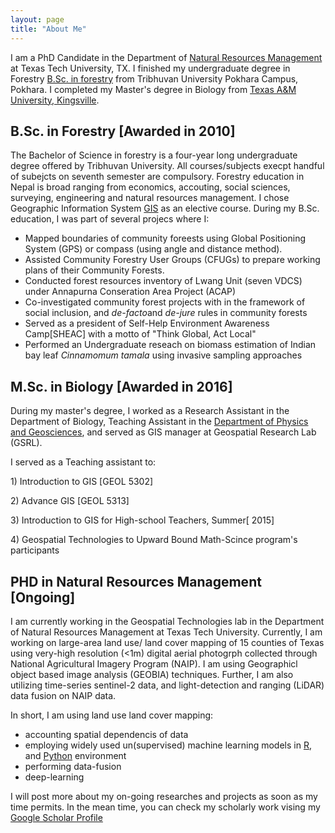 ```yaml
---
layout: page
title: "About Me"
---
```


I am a PhD Candidate in the Department of [Natural Resources Management](https://www.depts.ttu.edu/nrm/) at Texas Tech University, TX. I finished my undergraduate degree  in Forestry [B.Sc. in forestry](https://www.iofpc.edu.np/) from Tribhuvan University Pokhara Campus, Pokhara. I completed my Master's degree in Biology from [Texas A&M University, Kingsville](https://www.tamuk.edu/artsci/departments/biol/index.html). 

## B.Sc. in Forestry [Awarded in 2010]
The Bachelor of Science in forestry is a four-year long undergraduate degree offered by Tribhuvan University. All courses/subjects execpt handful of subejcts on seventh semester are compulsory. Forestry education in Nepal is broad ranging from economics, accouting, social sciences, surveying, engineering and natural resources management. I chose Geographic Information System [GIS](https://en.wikipedia.org/wiki/Geographic_information_system) as an elective course. During my B.Sc. education, I was part of several projecs where I:

- Mapped boundaries of community foreests using Global Positioning System (GPS) or compass (using angle and distance method).
- Assisted Community Forestry User Groups (CFUGs) to prepare working plans of their Community Forests.
- Conducted forest resources inventory of Lwang Unit (seven VDCS) under Annapurna Conseration Area Project (ACAP)
- Co-investigated community forest projects with in the framework of social inclusion, and *de-facto*and *de-jure* rules in community forests
- Served as a president of Self-Help Environment Awareness Camp[SHEAC] with a motto of "Think Global, Act Local"
- Performed an Undergraduate reseach on biomass estimation of Indian bay leaf <i> Cinnamomum tamala </i> using invasive sampling approaches

## M.Sc. in Biology [Awarded in 2016]
During my master's degree, I worked as a Research Assistant in the Department of Biology, Teaching Assistant in the [Department of Physics and Geosciences](https://www.tamuk.edu/artsci/departments/phge/geo/index.html), and served as GIS manager at Geospatial Research Lab (GSRL).

I served as a Teaching assistant to:
<p> 1) Introduction to GIS [GEOL 5302] </p>
<p> 2) Advance GIS         [GEOL 5313] </p>
<p> 3) Introduction to GIS for High-school Teachers, Summer[ 2015]</p>
<p> 4) Geospatial Technologies to Upward Bound Math-Scince program's participants </p>

## PHD in Natural Resources Management [Ongoing]
I am currently working in the Geospatial Technologies lab in the Department of Natural Resources Management at Texas Tech University. Currently,
I am working on large-area land use/ land cover mapping of 15 counties of Texas using very-high resolution (<1m) digital aerial photogrph collected through National Agricultural Imagery Program (NAIP). I am using Geographicl object based image analysis (GEOBIA) techniques. Further, I am also utilizing time-series sentinel-2 data, and light-detection and ranging (LiDAR) data fusion on NAIP data. 

In short, I am using land use land cover mapping: 
- accounting spatial dependencis of data 
- employing widely used un(supervised) machine learning models in [R](https://www.r-project.org/), and [Python](https://www.python.org/) environment 
- performing data-fusion
- deep-learning 
  
I will post more about my on-going researches and projects as soon as my time permits. In the mean time, you can check my scholarly work vising my [Google Scholar Profile](https://scholar.google.com/citations?user=8hXlpL0AAAAJ&hl=en)
  
 

